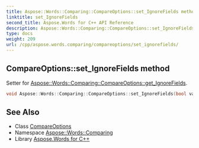 ```yaml
---
title: Aspose::Words::Comparing::CompareOptions::set_IgnoreFields method
linktitle: set_IgnoreFields
second_title: Aspose.Words for C++ API Reference
description: Aspose::Words::Comparing::CompareOptions::set_IgnoreFields method. Setter for Aspose::Words::Comparing::CompareOptions::get_IgnoreFields in C++.
type: docs
weight: 209
url: /cpp/aspose.words.comparing/compareoptions/set_ignorefields/
---
```

## CompareOptions::set_IgnoreFields method


Setter for [Aspose::Words::Comparing::CompareOptions::get_IgnoreFields](../get_ignorefields/).

```cpp
void Aspose::Words::Comparing::CompareOptions::set_IgnoreFields(bool value)
```

## See Also

* Class [CompareOptions](../)
* Namespace [Aspose::Words::Comparing](../../)
* Library [Aspose.Words for C++](../../../)
